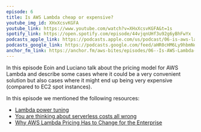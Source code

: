 ```yaml
---
episode: 6
title: Is AWS Lambda cheap or expensive?
youtube_img_id: XHxXcsvKGFA
youtube_link: https://www.youtube.com/watch?v=XHxXcsvKGFA&t=1s
spotify_link: https://open.spotify.com/episode/44vjqnUHf3u92g6yBhFwYx
podcasts_apple_link: https://podcasts.apple.com/us/podcast/06-is-aws-lambda-cheap-or-expensive/id1585489017?i=1000538653186
podcasts_google_link: https://podcasts.google.com/feed/aHR0cHM6Ly9hbmNob3IuZm0vcy82YTMzMTJhMC9wb2RjYXN0L3Jzcw/episode/MjIxODIwOTEtYzEwZi00NTBiLWI5MTktYzZmZjAyY2JmMmIw?sa=X&ved=0CAUQkfYCahcKEwjQ4fnhqPX3AhUAAAAAHQAAAAAQAQ
anchor_fm_link: https://anchor.fm/aws-bites/episodes/06--Is-AWS-Lambda-cheap-or-expensive-e17ocg4
---
```



In this episode Eoin and Luciano talk about the pricing model for AWS Lambda and describe some cases where it could be a very convenient solution but also cases where it might end up being very expensive (compared to EC2 spot instances).

In this episode we mentioned the following resources:

  - [Lambda power tuning](https://github.com/alexcasalboni/aws-lambda-power-tuning)
  - [You are thinking about serverless costs all wrong](https://theburningmonk.com/2019/01/you-are-thinking-about-serverless-costs-all-wrong/)
  - [Why AWS Lambda Pricing Has to Change for the Enterprise](https://www.infoq.com/articles/aws-lambda-price-change/)
   
 